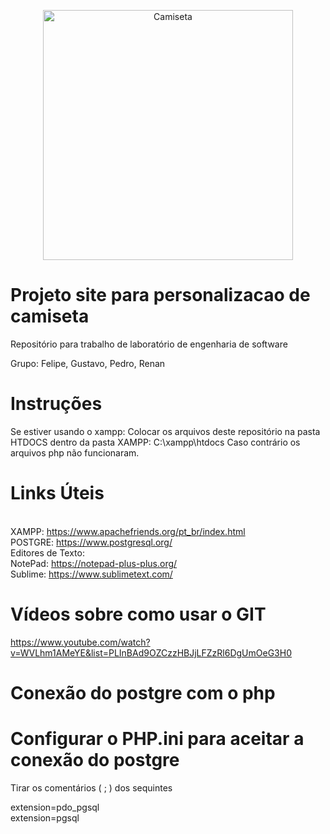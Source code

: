 <p align="center">
  <a href="https://cakephp.org/" target="_blank" >
    <img alt="Camiseta" src="https://img.clasf.com.br/2016/05/30/Kit-Com-3-Camisetas-Personalizadas-Festa-Infantil-E-Criana-20160530233949.jpg" width="400" />
  </a>
</p>

# Projeto site para personalizacao de camiseta

Repositório para trabalho de laboratório de engenharia de software

Grupo: Felipe, Gustavo, Pedro, Renan

# Instruções

Se estiver usando o xampp: Colocar os arquivos deste repositório na pasta HTDOCS dentro da pasta XAMPP: C:\xampp\htdocs
Caso contrário os arquivos php não funcionaram.

# Links Úteis

<br>XAMPP: https://www.apachefriends.org/pt_br/index.html
<br>POSTGRE: https://www.postgresql.org/
<br>Editores de Texto: 
<br>NotePad: https://notepad-plus-plus.org/
<br>Sublime: https://www.sublimetext.com/

# Vídeos sobre como usar o GIT

https://www.youtube.com/watch?v=WVLhm1AMeYE&list=PLInBAd9OZCzzHBJjLFZzRl6DgUmOeG3H0

# Conexão do postgre com o php

<!--><?php
if(!@($conexao=pg_connect ("host=localhost dbname= port= user= password="))) {
   print "Não foi possível estabelecer uma conexão com o banco de dados.";
} else {
   pg_close ($conexao);
   print "Conexão OK!"; 
}
?><!-->

# Configurar o PHP.ini para aceitar a conexão do postgre


Tirar os comentários ( ; ) dos sequintes 

extension=pdo_pgsql
<br>
extension=pgsql
 


